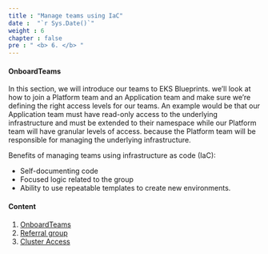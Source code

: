 ```yaml
---
title : "Manage teams using IaC"
date :  "`r Sys.Date()`" 
weight : 6 
chapter : false
pre : " <b> 6. </b> "
---
```


#### OnboardTeams

In this section, we will introduce our teams to EKS Blueprints. we’ll look at how to join a Platform team and an Application team and make sure we’re defining the right access levels for our teams. An example would be that our Application team must have read-only access to the underlying infrastructure and must be extended to their namespace while our Platform team will have granular levels of access. because the Platform team will be responsible for managing the underlying infrastructure.

Benefits of managing teams using infrastructure as code (IaC):

*   Self-documenting code
*   Focused logic related to the group
*   Ability to use repeatable templates to create new environments.

#### Content

1.  [OnboardTeams](6.1-definingteams/)
2.  [Referral group](6.2-onboardingteams/)
3.  [Cluster Access](6.3-clusteraccessforteams/)